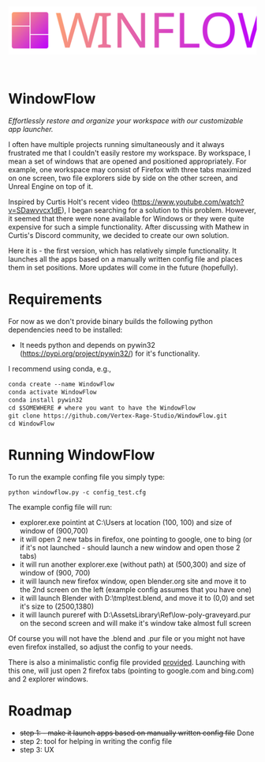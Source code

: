 ![alt text](https://github.com/Vertex-Rage-Studio/WindowFlow/raw/main/Static/Logo.svg)

<br>

# WindowFlow
*Effortlessly restore and organize your workspace with our customizable app launcher.*

I often have multiple projects running simultaneously and it always frustrated me that I couldn't easily restore my workspace. By workspace, I mean a set of windows that are opened and positioned appropriately. For example, one workspace may consist of Firefox with three tabs maximized on one screen, two file explorers side by side on the other screen, and Unreal Engine on top of it.

Inspired by Curtis Holt's recent video (https://www.youtube.com/watch?v=SDawvvcx1dE), I began searching for a solution to this problem. However, it seemed that there were none available for Windows or they were quite expensive for such a simple functionality. After discussing with Mathew in Curtis's Discord community, we decided to create our own solution.

Here it is - the first version, which has relatively simple functionality. It launches all the apps based on a manually written config file and places them in set positions. More updates will come in the future (hopefully).

# Requirements

For now as we don't provide binary builds the following python dependencies need to be installed:
- It needs python and depends on pywin32 (https://pypi.org/project/pywin32/) for it's functionality. 

I recommend using conda, e.g.,
```
conda create --name WindowFlow
conda activate WindowFlow
conda install pywin32
cd $SOMEWHERE # where you want to have the WindowFlow
git clone https://github.com/Vertex-Rage-Studio/WindowFlow.git
cd WindowFlow
```

# Running WindowFlow

To run the example confing file you simply type:

```
python windowflow.py -c config_test.cfg
```

The example config file will run: 
- explorer.exe pointint at C:\Users at location (100, 100) and size of window of (900,700)
- it will open 2 new tabs in firefox, one pointing to google, one to bing (or if it's not launched - should launch a new window and open those 2 tabs)
- it will run another explorer.exe (without path) at (500,300) and size of window of (900, 700)
- it will launch new firefox window, open blender.org site and move it to the 2nd screen on the left (example config assumes that you have one)
- it will launch Blender with D:\tmp\test.blend, and move it to (0,0) and set it's size to (2500,1380)
- it will launch pureref with D:\AssetsLibrary\Ref\low-poly-graveyard.pur on the second screen and will make it's window take almost full screen

Of course you will not have the .blend and .pur file or you might not have even firefox installed, so adjust the config to your needs.

There is also a minimalistic config file provided [provided](https://github.com/Vertex-Rage-Studio/WindowFlow/blob/main/mini.cfg). Launching with this one, will just open 2 firefox tabs (pointing to google.com and bing.com) and 2 explorer windows.

# Roadmap

- ~~step 1: - make it launch apps based on manually written config file~~ Done
- step 2: tool for helping in writing the config file
- step 3: UX
